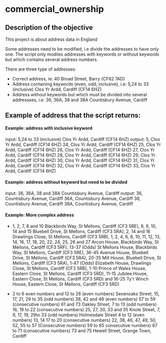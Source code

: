 # commercial_ownership

## Description of the objective

This project is about address data in England

Some addresses need to be modified, i.e divide the addresses to have only one.
The script only modiies addresses with keywords or without keywords but which contains several address numbers.

There are three type of addresses:
- Correct address, ie: 40 Broad Street, Barry (CF62 7AD)
- Address containing keywords (even, odd, inclusive), i.e: 5,24 to 33 (inclusive) Clos Yr Ardd, Cardiff (CF14 6HZ)
- Address without keywords but which must be divided into several addressses, i.e: 36, 36A, 38 and 38A Countisbury Avenue, Cardiff

## Example of address that the script returns:

#### Example: address with inclusive keyword

input: 
5,24 to 33 (inclusive) Clos Yr Ardd, Cardiff (CF14 6HZ)
output: 
5, Clos Yr Ardd, Cardiff (CF14 6HZ)
24, Clos Yr Ardd, Cardiff (CF14 6HZ)
25, Clos Yr Ardd, Cardiff (CF14 6HZ)
26, Clos Yr Ardd, Cardiff (CF14 6HZ)
27, Clos Yr Ardd, Cardiff (CF14 6HZ)
28, Clos Yr Ardd, Cardiff (CF14 6HZ)
29, Clos Yr Ardd, Cardiff (CF14 6HZ)
30, Clos Yr Ardd, Cardiff (CF14 6HZ)
31, Clos Yr Ardd, Cardiff (CF14 6HZ)
32, Clos Yr Ardd, Cardiff (CF14 6HZ)
33, Clos Yr Ardd, Cardiff (CF14 6HZ)

#### Example: address without keyword but need to be divided

input:
36, 36A, 38 and 38A Countisbury Avenue, Cardiff
output:
36, Countisbury Avenue, Cardiff
36A, Countisbury Avenue, Cardiff
38, Countisbury Avenue, Cardiff
38A, Countisbury Avenue, Cardiff

#### Example: More complex address
- 1, 2, 7, 8 and 10 Blackbirds Way, St Mellons, Cardiff (CF3 5RE), 8, 9, 10, 14 and 15 Bluebell Drive, St Mellons, Cardiff (CF3 5RA), 2, 14 and 16 Drawlings Close, St Mellons, Cardiff (CF3 5RB), 1, 2, 4, 6, 8, 10, 11, 12, 13, 14, 16, 17, 18, 20, 22, 24, 25, 26 and 27 Arcon House, Blackbirds Way, St Mellons, Cardiff (CF3 5RF), 13-37 (Odds) St Mellons House, Blackbirds Way, St Mellons, Cardiff (CF3 5RE), 36-45 Avenue House, Bluebell Drive, St Mellons, Cardiff (CF3 5RA), 20-35 Mill House, Bluebell Drive, St Mellons, Cardiff (CF3 5RA), 1-47 (Odds) Elizabeth House, Drawlings Close, St Mellons, Cardiff (CF3 5RB), 1-10 Prince of Wales House, Eastern Close, St Mellons, Cardiff (CF3 5RD), 11-15 Jubilee House, Eastern Close, St Mellons, Cardiff (CF3 5RD) and 16-25 Ty'r Winch House, Eastern Close, St Mellons, Cardiff (CF3 5RD)

- 2 to 6 even numbers and 12 to 26 (even numbers) Sevenoaks Street, 15, 17, 21, 29 to 35 (odd numbers) 38, 42 and 46 (even numbers) 57 to 59 (consecutive numbers) 61 and 73 Oakley Street, 7 to 13 (odd numbers) 16, 19 to 22 (consecutive numbers) 25, 27, 30, 33 and 35 Knole Street, 7, 9, 17, 19, 29to 33 (odd numbers) Holmesdale Street 4 to 12 (even numbers) 13, 14 17 to 20 (consecutive numbers) 22, 38, 46, 47, 49, 50, 52, 55 to 57 (Consecutive numbers) 59 to 65 consecutive numbers) 67 to 71 (consecutive numbers) 73 and 75 Hewell Street, Grange Town, Cardiff

